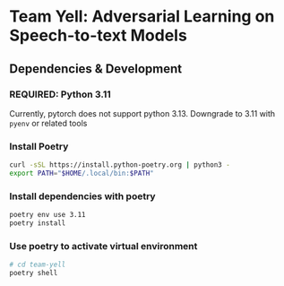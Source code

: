# Team Yell: Adversarial Learning on Speech-to-text Models

## Dependencies & Development

### REQUIRED: Python 3.11

Currently, pytorch does not support python 3.13. Downgrade to 3.11 with `pyenv` or related tools

### Install Poetry

```bash
curl -sSL https://install.python-poetry.org | python3 -
export PATH="$HOME/.local/bin:$PATH"
```

### Install dependencies with poetry

```bash
poetry env use 3.11
poetry install
```

### Use poetry to activate virtual environment

```bash
# cd team-yell
poetry shell
```
